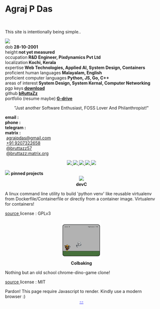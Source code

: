<!DOCTYPE html>
<html lang="en">
<head>
<meta charset="UTF-8">
<meta name="viewport" content="width=device-width, initial-scale=1.0">
<meta http-equiv="Content-Type" content="text/html; charset=UTF-8">
<meta name="description"
content="Agraj P Das (@bRUttaZz)! A software enthusiast. Find my projects and connection info over here!">
<meta name="viewport" content="width=device-width, initial-scale=1.0">
<meta name="robots" content="index,follow">
<meta name="googlebot" content="index,follow">
<title>bRuttaZz</title>
<link rel="stylesheet" href="https://bruttazz.github.io/assets/style.css">
<link rel="shortcut icon" href="https://bruttazz.github.io/assets/images/avatar.jpg" type="image/x-icon">
</head>
<body>
<div class="profile-cover">
<h1>Agraj P Das</h1>
<div class="switch-box">
<img>
</div>
<p class="short-catch">This site is intentionally being simple..</p>
<div class="container">
<div class="profile-img">
<img src="https://bruttazz.github.io/assets/images/me.jpg" class="realtar">
</div>
<div class="bio">
<div class="bio-info">
<span>dob</span><b> 28-10-2001 </b>
</div><div class="bio-info">
<span>height</span><b> not yet measured </b>
</div><div class="bio-info">
<span>occupation</span><b> R&D Engineer, Pixdynamics Pvt Ltd </b>
</div><div class="bio-info">
<span>localization</span><b> Kochi, Kerala </b>
</div><div class="bio-info">
<span>expertise</span><b> Web Technologies, Applied AI, System Design, Containers </b>
</div><div class="bio-info">
<span>proficient human languages</span><b> Malayalam, English </b>
</div><div class="bio-info">
<span>proficient computer languages</span><b> Python, JS, Go, C++ </b>
</div><div class="bio-info">
<span>areas of interest</span><b> System Design, System Kernal, Computer Networking </b>
</div><div class="bio-info">
<span>pgp keys</span><b> <a href="./facts/pgp.key" >download</a> </b>
</div><div class="bio-info">
<span>github</span><b> <a href="https://github.com/bruttazz">bRuttaZz</a> </b>
</div><div class="bio-info">
<span>portfolio (resume maybe)</span><b> <a href="https://docs.google.com/document/d/1b6DY4mMml01b1PXEojT7NmB7B3qYrsX8q_c0ABdWuI0/edit?usp=sharing">G-drive</a> </b>
</div>
<!-- will be filled with about.me.json content  -->
</div>
</div>
<!-- the contact card  -->
<div class="profile-about">
<p><center> "Just another Software Enthusiast, FOSS Lover And Philanthropist!" </center></p>
<div class="container-about">
<div id="contact-keys" class="right">
<div><b>email : </b></div><div><b>phone : </b></div><div><b>telegram : </b></div><div><b>matrix : </b></div>
</div>
<div id="contact-vals" class="left">
<div> &nbsp<a href="mailto:agrajpdas@gmail.com">agrajpdas@gmail.com</a></div><div> &nbsp<a href="tel:919207322658">+91 9207322658</a></div><div> &nbsp<a href="https://t.me/bruttazz57">@bruttazz57</a></div><div> &nbsp<a href="https://matrix.to/#/@bruttazz:matrix.org">@bruttazz:matrix.org</a></div>
</div>
</div>
<center>
<p>
<a href=https://github.com/bruttazz>
<img src="https://bruttazz.github.io/assets/images/socialmedia/github.png" width=20px>
</a><a href=https://fosstodon.org/@bRuttaZz>
<img src="https://bruttazz.github.io/assets/images/socialmedia/mastodon.png" width=20px>
</a><a href=https://www.instagram.com/bRuttaZz>
<img src="https://bruttazz.github.io/assets/images/socialmedia/insta.png" width=20px>
</a><a href=https://www.linkedin.com/in/agraj-p-das-a656a423b>
<img src="https://bruttazz.github.io/assets/images/socialmedia/linkedin.png" width=20px>
</a><a href=https://twitter.com/bruttazz_>
<img src="https://bruttazz.github.io/assets/images/socialmedia/twitter.png" width=20px>
</a>
</p>
</center>
</div>
<!-- the projects section  -->
<div class="project-sec">
<b class="project-sec-heading">
<span>
<img src="https://bruttazz.github.io/assets/images/craps/pinned.png" width="20px">
</span>
pinned projects
</b>
<div class="project-cards">
<div class="project-card">
<div>
<center>
<a href="https://bruttazz.github.io/devc">
<img width="130px" src="https://raw.githubusercontent.com/bRuttaZz/devc/maihttps://bruttazz.github.io/assets/tad.png">
</a>
<br><b>devC</b>
</center>
</div>
<div>
<p>A linux command line utility to build 'python venv' like reusable virtualenv from Dockerfile/Containerfile or directly from a container image. Virtualenv for containers!</p>
<p>
<a href="https://github.com/bruttazz/devc">
<span class="source-link">source</span>
</a>
<span class="license">license : GPLv3</span>
</p>
</div>
</div><div class="project-card">
<div>
<center>
<a href="https://bruttazz.github.io/colbaking">
<img width="130px" src="https://raw.githubusercontent.com/bRuttaZz/colbaking/main/game/preview.png">
</a>
<br><b>Colbaking</b>
</center>
</div>
<div>
<p>Nothing but an old school chrome-dino-game clone!</p>
<p>
<a href="https://github.com/bruttazz/colbaking">
<span class="source-link">source</span>
</a>
<span class="license">license : MIT</span>
</p>
</div>
</div>
<!-- project cards comes here  -->
</div>
</div>
</div>
<script>
const avatar = document.createElement("img")
avatar.classList.add("avatar")
avatar.src = "https://bruttazz.github.io/assets/images/avatar.jpg"
const profileImageContainer = document.querySelector(".profile-img")
const realtar = document.querySelector(".realtar")
let avatarFlag = true;
profileImageContainer.addEventListener("click", () => {
if (avatarFlag) {
profileImageContainer.removeChild(realtar);
profileImageContainer.append(avatar);
} else {
const currentChild = document.querySelector(".avatar")
profileImageContainer.removeChild(currentChild);
profileImageContainer.append(realtar);
}
avatarFlag = !avatarFlag
});
</script>
<noscript>Pardon! This page require Javascript to render. Kindly use a modern browser :)</noscript>
</body>
<footer>
<center>
<a rel="me" href="https://fosstodon.org/@bRuttaZz" style="color: blue;">--</a>
</center>
</footer>
</html>